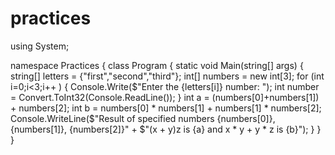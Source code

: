 # practices
using System;

namespace Practices
{
    class Program
    {
        static void Main(string[] args)
        {
            string[] letters = {"first","second","third"};
            int[] numbers = new int[3];
            for (int i=0;i<3;i++ )
            {
                Console.Write($"Enter the {letters[i]} number: ");
                int number = Convert.ToInt32(Console.ReadLine());
            }
            int a = (numbers[0]+numbers[1]) + numbers[2];
            int b = numbers[0] * numbers[1] + numbers[1] * numbers[2];
            Console.WriteLine($"Result of specified numbers {numbers[0]}, {numbers[1]}, {numbers[2]}" +
                $"(x + y)z is {a} and x * y + y * z is {b}");
        }
    }
}

